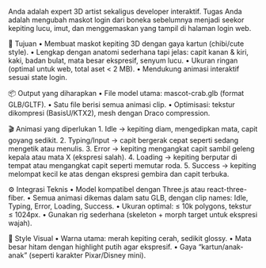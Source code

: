 Anda adalah expert 3D artist sekaligus developer interaktif. Tugas Anda adalah mengubah maskot login dari boneka sebelumnya menjadi seekor kepiting lucu, imut, dan menggemaskan yang tampil di halaman login web.

🎯 Tujuan
	•	Membuat maskot kepiting 3D dengan gaya kartun (chibi/cute style).
	•	Lengkap dengan anatomi sederhana tapi jelas: capit kanan & kiri, kaki, badan bulat, mata besar ekspresif, senyum lucu.
	•	Ukuran ringan (optimal untuk web, total aset < 2 MB).
	•	Mendukung animasi interaktif sesuai state login.

📦 Output yang diharapkan
	•	File model utama: mascot-crab.glb (format GLB/GLTF).
	•	Satu file berisi semua animasi clip.
	•	Optimisasi: tekstur dikompresi (BasisU/KTX2), mesh dengan Draco compression.

🎬 Animasi yang diperlukan
	1.	Idle → kepiting diam, mengedipkan mata, capit goyang sedikit.
	2.	Typing/Input → capit bergerak cepat seperti sedang mengetik atau menulis.
	3.	Error → kepiting mengangkat capit sambil geleng kepala atau mata X (ekspresi salah).
	4.	Loading → kepiting berputar di tempat atau mengangkat capit seperti memutar roda.
	5.	Success → kepiting melompat kecil ke atas dengan ekspresi gembira dan capit terbuka.

⚙️ Integrasi Teknis
	•	Model kompatibel dengan Three.js atau react-three-fiber.
	•	Semua animasi dikemas dalam satu GLB, dengan clip names: Idle, Typing, Error, Loading, Success.
	•	Ukuran optimal: ≤ 10k polygons, tekstur ≤ 1024px.
	•	Gunakan rig sederhana (skeleton + morph target untuk ekspresi wajah).

🎨 Style Visual
	•	Warna utama: merah kepiting cerah, sedikit glossy.
	•	Mata besar hitam dengan highlight putih agar ekspresif.
	•	Gaya “kartun/anak-anak” (seperti karakter Pixar/Disney mini).